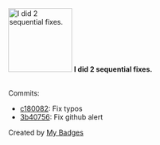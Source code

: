 <img src="https://my-badges.github.io/my-badges/fix-2.png" alt="I did 2 sequential fixes." title="I did 2 sequential fixes." width="128">
<strong>I did 2 sequential fixes.</strong>
<br><br>

Commits:

- <a href="https://github.com/Sajjon/InvoiceLatex/commit/c180082b463e0dc7128b7898c1c40b5635b0d6f0">c180082</a>: Fix typos
- <a href="https://github.com/Sajjon/InvoiceLatex/commit/3b40756c2e4af08c7cd5784937f201e121c0f60a">3b40756</a>: Fix github alert


Created by <a href="https://github.com/my-badges/my-badges">My Badges</a>